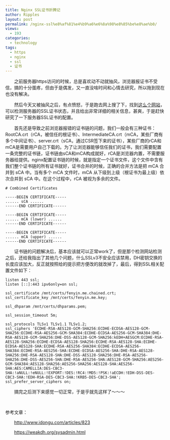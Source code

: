 ```yaml
---
title: Nginx SSL证书折腾记
author: Ripples
layout: post
permalink: /nginx-ssl%e8%af%81%e4%b9%a6%e6%8a%98%e8%85%be%e8%ae%b0/
views:
  - 193
categories:
  - technology
tags:
  - https
  - nginx
  - ssl
  - 证书
---
```

<p style="text-indent: 2em;">
  之前服务器https访问的时候，总是喜欢动不动就抽风，浏览器报证书不受信，搞的十分蛋疼，但由于是偶发，又一直没啥时间和心情去研究，所以拖到现在也没有解决。
</p>

<p style="text-indent: 2em;">
  然后今天又被抽风之后，有点愤怒，于是跑去网上搜了下，找到<a href="https://www.ssllabs.com/ssltest/analyze.html" target="_blank">这么个网站</a>，可以检测服务器的SSL证书状态，并且给出非常详细的相关信息，甚爽，于是赶快研究了一下服务器SSL证书的配置。
</p>

<p style="text-indent: 2em;">
  首先还是导致之前浏览器报错的证书链的问题，我们一般会有三种证书： RootCA.crt（rCA，被信任的根证书）、IntermediateCA.crt（mCA，某些厂商有多个中间证书）、server.crt（sCA，通过CSR签下来的证书），某些厂商的rCA和mCA是需要用户自己下载的。为了让浏览器能够信任我们的证书，我们需要配置一条完整的证书链，证书链由sCA和mCA构成就好，rCA是浏览器内置，不需要服务器给提供。nginx配置证书链的时候，就是指定一个证书文件，这个文件中含有我们整个证书链的所有证书就好，证书合并的时候，正确的合并方法是把 mCA 合并到 sCA 中。当有多个 mCA 文件时，mCA 从下级到上级（根证书为最上级）依次合并到 sCA 中。在这个过程中，rCA 被视为多余的文件。
</p>

```
# Combined Certificates

-----BEGIN CERTIFICATE-----
...... sCA ......
------END CERTIFICATE------

-----BEGIN CERTIFICATE-----
...... mCA (lower) ......
------END CERTIFICATE------

-----BEGIN CERTIFICATE-----
...... mCA (upper) ......
------END CERTIFICATE------
```

<p id="read-more-anchor"/>

<p style="text-indent: 2em;">
  证书链的问题解决后，基本应该就可以正常work了，但是那个检测网站检测之后，还给我指出了其他几个问题，什么SSLv3不安全应该禁用，DH密钥交换的长度应该加大，反正就按照给的提示把方便改的就改掉了，最后，得到SSL相关配置文件如下：
</p>

```
listen 443 ssl;
listen [::]:443 ipv6only=on ssl;

ssl_certificate /mnt/certs/fenyin.me.chained.crt;
ssl_certificate_key /mnt/certs/fenyin.me.key;

ssl_dhparam /mnt/certs/dhparams.pem;

ssl_session_timeout 5m;

ssl_protocols TLSv1 TLSv1.1 TLSv1.2;
ssl_ciphers 'ECDHE-RSA-AES128-GCM-SHA256:ECDHE-ECDSA-AES128-GCM-SHA256:ECDHE-RSA-AES256-GCM-SHA384:ECDHE-ECDSA-AES256-GCM-SHA384:DHE-RSA-AES128-GCM-SHA256:DHE-DSS-AES128-GCM-SHA256:kEDH+AESGCM:ECDHE-RSA-AES128-SHA256:ECDHE-ECDSA-AES128-SHA256:ECDHE-RSA-AES128-SHA:ECDHE-ECDSA-AES128-SHA:ECDHE-RSA-AES256-SHA384:ECDHE-ECDSA-AES256-SHA384:ECDHE-RSA-AES256-SHA:ECDHE-ECDSA-AES256-SHA:DHE-RSA-AES128-SHA256:DHE-RSA-AES128-SHA:DHE-DSS-AES128-SHA256:DHE-RSA-AES256-SHA256:DHE-DSS-AES256-SHA:DHE-RSA-AES256-SHA:AES128-GCM-SHA256:AES256-GCM-SHA384:AES128-SHA256:AES256-SHA256:AES128-SHA:AES256-SHA:AES:CAMELLIA:DES-CBC3-SHA:!aNULL:!eNULL:!EXPORT:!DES:!RC4:!MD5:!PSK:!aECDH:!EDH-DSS-DES-CBC3-SHA:!EDH-RSA-DES-CBC3-SHA:!KRB5-DES-CBC3-SHA';
ssl_prefer_server_ciphers on;
```

<p style="text-indent: 2em;">
  搞完之后测下来感觉一切正常，于是乎就先这样了～～～
</p>

<p style="text-indent: 2em;">
  <span style="text-indent: 2em;"><br /></span>
</p>

<p dir="ltr" style="text-indent: 0em;">
  <span style="text-indent: 2em;">参考文章：</span>
</p>

<p style="text-indent: 2em;">
  <a href="http://www.idongu.com/articles/823" target="_self">http://www.idongu.com/articles/823</a>
</p>

<p style="text-indent: 2em;">
  <a href="https://weakdh.org/sysadmin.html" target="_self">https://weakdh.org/sysadmin.html</a>
</p>

<p dir="ltr" style="text-indent: 2em;">
  <span style="text-indent: 2em;"></span>
</p>
